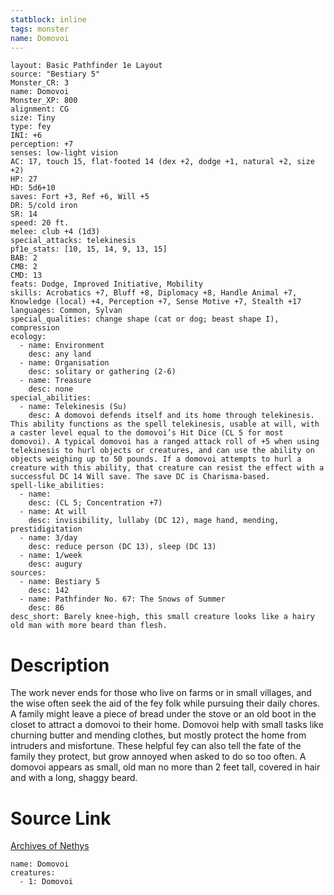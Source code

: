 ```yaml
---
statblock: inline
tags: monster
name: Domovoi
---
```

```statblock
layout: Basic Pathfinder 1e Layout
source: "Bestiary 5"
Monster_CR: 3
name: Domovoi
Monster_XP: 800
alignment: CG
size: Tiny
type: fey
INI: +6
perception: +7
senses: low-light vision
AC: 17, touch 15, flat-footed 14 (dex +2, dodge +1, natural +2, size +2)
HP: 27
HD: 5d6+10
saves: Fort +3, Ref +6, Will +5
DR: 5/cold iron
SR: 14
speed: 20 ft.
melee: club +4 (1d3)
special_attacks: telekinesis
pf1e_stats: [10, 15, 14, 9, 13, 15]
BAB: 2
CMB: 2
CMD: 13
feats: Dodge, Improved Initiative, Mobility
skills: Acrobatics +7, Bluff +8, Diplomacy +8, Handle Animal +7, Knowledge (local) +4, Perception +7, Sense Motive +7, Stealth +17
languages: Common, Sylvan
special_qualities: change shape (cat or dog; beast shape I), compression
ecology:
  - name: Environment
    desc: any land
  - name: Organisation
    desc: solitary or gathering (2-6)
  - name: Treasure
    desc: none
special_abilities:
  - name: Telekinesis (Su)
    desc: A domovoi defends itself and its home through telekinesis. This ability functions as the spell telekinesis, usable at will, with a caster level equal to the domovoi’s Hit Dice (CL 5 for most domovoi). A typical domovoi has a ranged attack roll of +5 when using telekinesis to hurl objects or creatures, and can use the ability on objects weighing up to 50 pounds. If a domovoi attempts to hurl a creature with this ability, that creature can resist the effect with a successful DC 14 Will save. The save DC is Charisma-based.
spell-like_abilities:
  - name:
    desc: (CL 5; Concentration +7)
  - name: At will
    desc: invisibility, lullaby (DC 12), mage hand, mending, prestidigitation
  - name: 3/day
    desc: reduce person (DC 13), sleep (DC 13)
  - name: 1/week
    desc: augury
sources:
  - name: Bestiary 5
    desc: 142
  - name: Pathfinder No. 67: The Snows of Summer
    desc: 86
desc_short: Barely knee-high, this small creature looks like a hairy old man with more beard than flesh.
```
# Description
The work never ends for those who live on farms or in small villages, and the wise often seek the aid of the fey folk while pursuing their daily chores. A family might leave a piece of bread under the stove or an old boot in the closet to attract a domovoi to their home. Domovoi help with small tasks like churning butter and mending clothes, but mostly protect the home from intruders and misfortune. These helpful fey can also tell the fate of the family they protect, but grow annoyed when asked to do so too often. A domovoi appears as small, old man no more than 2 feet tall, covered in hair and with a long, shaggy beard.
# Source Link
[Archives of Nethys](https://aonprd.com/MonsterDisplay.aspx?ItemName=Domovoi)
```encounter-table
name: Domovoi
creatures:
  - 1: Domovoi
```
